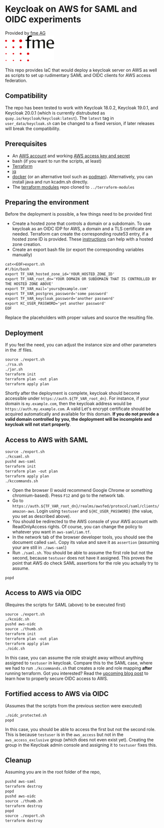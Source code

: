 # Keycloak on AWS for SAML and OIDC experiments
Provided by [fme AG](https://www.fme.de/dienstleistungen/technology-services/cloud-technologien/)<br/> 
![fmeLogo.png](fmeLogo.png "fme logo")<br/><br/>
This repo provides IaC that would deploy a keycloak server on AWS as well as scripts to set up rudimentary SAML and OIDC clients for AWS access federation.

## Compatibility
The repo has been tested to work with Keycloak 18.0.2, Keycloak 19.0.1, and Keycloak 20.0.1 (which is currently distrubuted as `quay.io/keycloak/keycloak:latest`). The `latest` tag in `user_data/keycloak.sh` can be changed to a fixed version, if later releases will break the compatibility.

## Prerequisites
  - An [AWS account](https://aws.amazon.com) and working [AWS access key and secret](https://docs.aws.amazon.com/cli/latest/userguide/cli-chap-configure.html)
  - bash (if you want to run the scripts, at least)
  - [Terraform](https://www.terraform.io/downloads)
  - [jq](https://stedolan.github.io/jq/)
  - [docker](https://docs.docker.com/engine/install/) (or an alternative tool such as [podman](https://podman.io/getting-started/)). Alternatively, you can install java and run kcadm.sh directly.
  - The [terraform modules](https://github.com/fmeAG/terraform-modules) repo cloned to `../terraform-modules`

## Preparing the environment
Before the deployment is possible, a few things need to be provided first

  - Create a hosted zone that controls a domain or a subdomain. To use keycloak as an OIDC IDP for AWS, a domain and a TLS certificate are needed. Terraform can create the corresponding route53 entry, if a hosted zone ID is provided. These [instructions](https://docs.aws.amazon.com/Route53/latest/DeveloperGuide/CreatingHostedZone.html) can help with a hosted zone creation.
  - Create an export bash file (or export the corresponding variables manually)
```
cat<<EOF>export.sh
#!/bin/bash
export TF_VAR_hosted_zone_id='YOUR_HOSTED_ZONE_ID'
export TF_VAR_root_dn='YOUR DOMAIN OR SUBDOMAIN THAT IS CONTROLLED BY THE HOSTED ZONE ABOVE'
export TF_VAR_mail='yours@example.com'
export TF_VAR_postgres_password='some password'
export TF_VAR_keycloak_password='another password'
export KC_USER_PASSWORD='yet another password'
EOF
```
  Replace the placeholders with proper values and source the resulting file.

## Deployment
If you feel the need, you can adjust the instance size and other parameters in the .tf files.

```
source ./export.sh
./rsa.sh
./jar.sh
terraform init
terraform plan -out plan
terraform apply plan
```

Shortly after the deployment is complete, keycloak should become accessible under `https://auth.${TF_VAR_root_dn}`. For instance, if your domain is `my.example.com`, then the keycloak address would be `https://auth.my.example.com`. A valid Let's encrypt certificate should be acquired automatically and available for this domain. **If you do not provide a valid domain controlled by you, the deployment will be incomplete and keycloak will not start properly**.

## Access to AWS with SAML
```
source ./export.sh
./kcsaml.sh
pushd aws-saml
terraform init
terraform plan -out plan
terraform apply plan
./kccommands.sh
```
 - Open the browser (I would recommend Google Chrome or something chromium-based). Press `F12` and go to the network tab.
 - Go to `https://auth.${TF_VAR_root_dn}/realms/awsfed/protocol/saml/clients/amazon-aws`. Login using `testuser` and `${KC_USER_PASSWORD}` (the value, you set as described above).
 - You should be redirected to the AWS console of your AWS account with ReadOnlyAccess rights. Of course, you can change the policy to whatever you want in `aws-saml/iam.tf`.
 - In the network tab of the browser developer tools, you should see the document called `saml`. Copy its value and save it as `assertion` (assuming your are still in `./aws-saml`)
 - Run `./saml.sh`. You should be able to assume the first role but not the second, because `testuser` does not have it assigned. This proves the point that AWS do check SAML assertions for the role you actually try to assume.

```
popd
```
## Access to AWS via OIDC
(Requires the scripts for SAML (above) to be executed first)
```
source ./export.sh
./kcoidc.sh
pushd aws-oidc
source ./thumb.sh
terraform init
terraform plan -out plan
terraform apply plan
./oidc.sh
```
In this case, you can assume the role straight away without anything assigned to `testuser` in keycloak. Compare this to the SAML case, where we had to run `./kccommands.sh` that creates a role and role mapping **after** running terraform.
Got you interested? Read the [upcoming blog post](https://content.fme.de/blog) to learn how to properly secure OIDC access to AWS.

## Fortified access to AWS via OIDC
(Assumes that the scripts from the previous section were executed)
```
./oidc_protected.sh
popd
```
In this case, you should be able to access the first but not the second role. This is because `testuser` is in the `aws_access` but not in the `aws_access_exclusive` group (which does not even exist yet).
Creating the group in the Keycloak admin console and assigning it to `testuser` fixes this.

## Cleanup
Assuming you are in the root folder of the repo,
```
pushd aws-saml
terraform destroy
popd
pushd aws-oidc
source ./thumb.sh
terraform destroy
popd
source ./export.sh
terraform destroy
```

